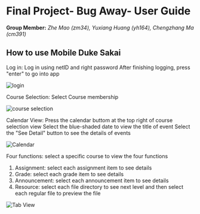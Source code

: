 # Final Project- Bug Away- User Guide
**Group Member:** *Zhe Mao (zm34), Yuxiang Huang (yh164), Chengzhang Ma (cm391)*

## How to use Mobile Duke Sakai
Log in: 
Log in using netID and right password 
After finishing logging, press "enter" to go into app

![login](picture/login.png)

Course Selection: 
Select Course membership

![course selection](picture/course.png)

Calendar View:
Press the calendar buttom at the top right of course selection view
Select the blue-shaded date to view the title of event
Select the "See Detail" button to see the details of events

![Calendar](picture/calendar.png)

Four functions:
select a specific course to view the four functions
1. Assignment:
select each assignment item to see details
2. Grade:
select each grade item to see details
3. Announcement:
select each announcement item to see details
4. Resource:
select each file directory to see next level and then select each regular file to preview the file

![Tab View](picture/assignment.png)


